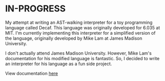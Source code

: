 # IN-PROGRESS

My attempt at writing an AST-walking interpreter for a toy programming language called Decaf.
This language was originally developed for 6.035 at MIT.
I'm currently implementing this interpreter for a simplified version of the language, originally developed by Mike Lam at James Madison University.

I don't actually attend James Madison University. However, Mike Lam's documentation for his modified language is fantastic. So, I decided to write an interpreter for his language as a fun side project.

View documentation [here](https://w3.cs.jmu.edu/lam2mo/cs432/files/decaf_ref.pdf)

